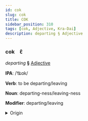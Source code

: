 ```yaml
---
id: cok
slug: cok
title: COK
sidebar_position: 310
tags: [cok, Adjective, Kra-Dai]
description: departing § Adjective
---
```


### cok&emsp;<span kind="abugida">ꞇ̑</span>

*departing* **§** [Adjective](../../tags/Adjective)

**IPA**: /ˈt͡ɕɑk/

**Verb**: to be departing/leaving

**Noun**: departing-ness/leaving-ness

**Modifier**: departing/leaving

<details>
    <summary>Origin</summary>
    Lao ຈາກ chāk [t͡ɕaːk̚˥˥˨]<br/>
    <em>Kra-Dai Language Family</em>
</details>
